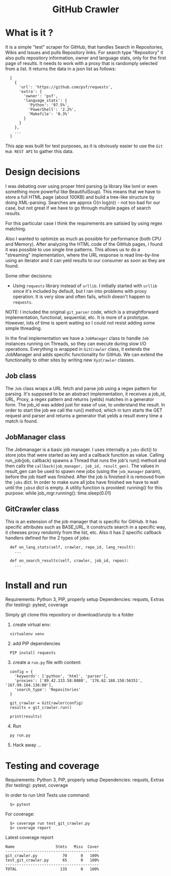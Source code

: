 <h1 align="center"> GitHub Crawler </h1>

# What is it ?
It is a simple "test" scraper for GitHub, that handles Search in Repositories, Wikis and Issues and pulls Repository links. For search type "Repository" it also pulls repository information, owner and language stats, only for the first page of results.
It needs to work with a proxy that is randomply selected from a list.
It returns the data in a json list as follows: 
```
  [
    {
      'url': 'https://github.com/psf/requests',
      'extra': {
        'owner': 'psf',
        'language_stats': {
          'Python': '97.5%',
          'PowerShell': '2.2%',
          'Makefile': '0.3%'
        }
      }
    },
    ...
  ]
```
This app was built for test purposes, as it is obviously easier to use the `Git Hub REST API` to gather this data.

# Design decisions
I was debating over using proper html parsing (a library like lxml or even something more powerful like BeautifulSoup). This means that we have to store a full HTML page (about 100KB) and build a tree-like structure by doing XML-parsing. Searches are approx O(n log(n)) - not too bad for our case, but not great if we have to go through multiple pages of search results.

For this particular case I think the requirements are satisied by using regex matching.

Also I wanted to optimize as much as possible for performance (both CPU and Memory). After analyzing the HTML code of the GitHub pages, i found it was possible to use single line patterns. This allows us to do a "streaming" implementation, where the URL response is read line-by-line using an iterator and it can yeld results to our consumer as soon as they are found.

Some other decisions:
- Using `requests` library instead of `urllib`. I initially started with `urllib` since it's included by default, but I ran into problems with proxy operation. It is very slow and often fails, which doesn't happen to `requests`.


NOTE: I included the original `git_parser` code, which is a straightforward implementation, functional, sequential, etc. It is more of a prototype. However, lots of time is spent waiting so I could not resist adding some simple threading.

In the final implementation we have a `JobManager` class to handle `Job` instances running on Threads, so they can execute during slow I/O operations.
Everything is wrapped in `GitCrawler` class, it extends the JobManager and adds specific functionality for GitHub. We can extend the functionality to other sites by writing new `XyzCrawler` classes.

## Job class
The `Job` class wraps a URL fetch and parse job using a regex pattern for parsing. 
It's supposed to be an abstract implementation, it receives a job_id, URL, Proxy, a regex pattern and returns (yelds) matches in a generator form. The job_id was added just for ease of use, to understand the result.
In order to start the job we call the run() method, which in turn starts the GET request and parser and returns a generator that yelds a result every time a match is found.

## JobManager class
The Jobmanager is a basic job manager. I uses internally a `jobs` dict() to store jobs that were started as key and a callback function as value.
Calling run_job(job, callback) spawns a Thread that runs the job's run() method and then calls the `callback(job_manager, job_id, result_gen)`. 
The values in result_gen can be used to spawn new jobs (using the `job_manager` param), before the job itself was finished.
After the job is finished it is removed from the `jobs` dict.
In order to make sure all jobs have finished we have to wait until the `jobsd` dict is empty. A utility function is provided: running() for this purpose:
  while job_mgr.running():
    time.sleep(0.01)

## GitCrawler class
This is an estension of the job manager that is specific for GitHub. It has specific attributes such as BASE_URL, it constructs search in a specific way, it cheeses proxy rendomly from the list, etc.
Also it has 2 specific callback handlers defined for the 2 types of jobs:
```
  def on_lang_stats(self, crawler, repo_id, lang_result):
    ...

  def on_search_results(self, crawler, job_id, repos):
    ...
```
# Install and run
Requirements: Python 3, PIP, properly setup
Dependencies: requsts, 
Extras (for testing): pytest, coverage

Simply git clone this repository or download/unzip to a folder

1. create virtual env:
```
  virtualenv venv
```
2. add PIP dependencies
```
  PIP install requests
```
3. create a `run.py` file with content:
```
  config = {
    'keywords': ['python', 'html', 'parser'],
    'proxies': ['89.42.133.58:8080', '176.62.188.158:56351', '167.99.164.136:80'],
    'search_type': 'Repositories'
  }

  git_crawler = GitCrawler(config)
  results = git_crawler.run()

  print(results)
```
4. Run
```
  py run.py
```
5. Hack away ...

# Testing and coverage
Requirements: Python 3, PIP, properly setup
Dependencies: requsts, 
Extras (for testing): pytest, coverage

In order to run Unit Tests use command: 
```
  $> pytest
```

For coverage: 
```
  $> coverage run test_git_crawler.py
  $> coverage report
```

Latest coverage report

```
Name                  Stmts   Miss  Cover
-----------------------------------------
git_crawler.py           70      0   100%
test_git_crawler.py      65      0   100%
-----------------------------------------
TOTAL                   135      0   100%
```
